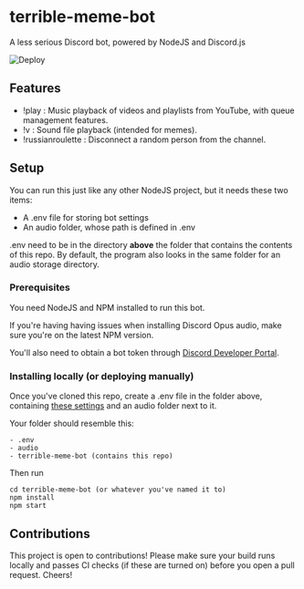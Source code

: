 # terrible-meme-bot
A less serious Discord bot, powered by NodeJS and Discord.js

![Deploy](https://github.com/Alex-CD/terrible-meme-bot/workflows/Deploy/badge.svg)

## Features

- !play : Music playback of videos and playlists from YouTube, with queue management features.
- !v : Sound file playback (intended for memes).
- !russianroulette : Disconnect a random person from the channel.

## Setup

You can run this just like any other NodeJS project, but it needs these two items:

- A .env file for storing bot settings
- An audio folder, whose path is defined in .env

.env need to be in the directory **above** the folder that contains the contents of this repo. By default, the program also looks in the same folder for an audio storage directory.


### Prerequisites

You need NodeJS and NPM installed to run this bot.

If you're having having issues when installing Discord Opus audio, make sure you're on the latest NPM version.


You'll also need to obtain a bot token through [Discord Developer Portal](https://discordapp.com/developers/docs/intro).

### Installing locally (or deploying manually)

Once you've cloned this repo, create a .env file in the folder above, containing [these settings](https://gist.github.com/Alex-CD/b169aaf9c5f58b6c307f1810ba832e35) and an audio folder next to it.

Your folder should resemble this:

```
- .env
- audio
- terrible-meme-bot (contains this repo)
```


Then run


```
cd terrible-meme-bot (or whatever you've named it to)
npm install
npm start 

````


## Contributions

This project is open to contributions!
Please make sure your build runs locally and passes CI checks (if these are turned on) before you open a pull request.
Cheers!



